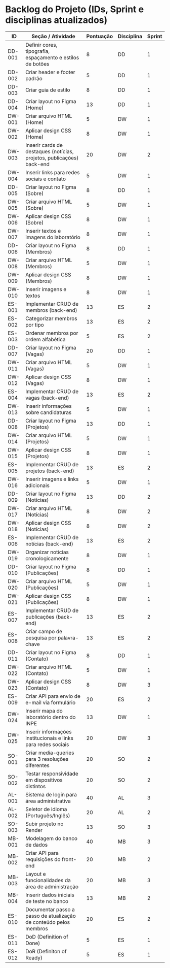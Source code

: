 # Backlog do Projeto (IDs, Sprint e disciplinas atualizados)

| ID     | Seção / Atividade | Pontuação | Disciplina | Sprint |
|--------|-------------------|-----------|------------|--------|
| DD-001 | Definir cores, tipografia, espaçamento e estilos de botões | 8  | DD | 1 |
| DD-002 | Criar header e footer padrão | 5  | DD | 1 |
| DD-003 | Criar guia de estilo | 8  | DD | 1 |
| DD-004 | Criar layout no Figma (Home) | 13 | DD | 1 |
| DW-001 | Criar arquivo HTML (Home) | 5  | DW | 1 |
| DW-002 | Aplicar design CSS (Home) | 8  | DW | 1 |
| DW-003 | Inserir cards de destaques (notícias, projetos, publicações) back-end | 20 | DW | 2 |
| DW-004 | Inserir links para redes sociais e contato | 5  | DW | 1 |
| DD-005 | Criar layout no Figma (Sobre) | 8  | DD | 1 |
| DW-005 | Criar arquivo HTML (Sobre) | 5  | DW | 1 |
| DW-006 | Aplicar design CSS (Sobre) | 8  | DW | 1 |
| DW-007 | Inserir textos e imagens do laboratório | 8  | DW | 1 |
| DD-006 | Criar layout no Figma (Membros) | 8  | DD | 1 |
| DW-008 | Criar arquivo HTML (Membros) | 5  | DW | 1 |
| DW-009 | Aplicar design CSS (Membros) | 8  | DW | 1 |
| DW-010 | Inserir imagens e textos | 8  | DW | 1 |
| ES-001 | Implementar CRUD de membros (back-end) | 13 | ES | 2 |
| ES-002 | Categorizar membros por tipo | 13 | ES | 2 |
| ES-003 | Ordenar membros por ordem alfabética | 5  | ES | 2 |
| DD-007 | Criar layout no Figma (Vagas) | 20 | DD | 1 |
| DW-011 | Criar arquivo HTML (Vagas) | 5  | DW | 1 |
| DW-012 | Aplicar design CSS (Vagas) | 8  | DW | 1 |
| ES-004 | Implementar CRUD de vagas (back-end) | 13 | ES | 2 |
| DW-013 | Inserir informações sobre candidaturas | 5  | DW | 1 |
| DD-008 | Criar layout no Figma (Projetos) | 13 | DD | 1 |
| DW-014 | Criar arquivo HTML (Projetos) | 5  | DW | 1 |
| DW-015 | Aplicar design CSS (Projetos) | 8  | DW | 1 |
| ES-005 | Implementar CRUD de projetos (back-end) | 13 | ES | 2 |
| DW-016 | Inserir imagens e links adicionais | 5  | DW | 1 |
| DD-009 | Criar layout no Figma (Notícias) | 13 | DD | 2 |
| DW-017 | Criar arquivo HTML (Notícias) | 8  | DW | 2 |
| DW-018 | Aplicar design CSS (Notícias) | 8  | DW | 2 |
| ES-006 | Implementar CRUD de notícias (back-end) | 13 | ES | 2 |
| DW-019 | Organizar notícias cronologicamente | 8  | DW | 1 |
| DD-010 | Criar layout no Figma (Publicações) | 8  | DD | 1 |
| DW-020 | Criar arquivo HTML (Publicações) | 5  | DW | 1 |
| DW-021 | Aplicar design CSS (Publicações) | 8  | DW | 1 |
| ES-007 | Implementar CRUD de publicações (back-end) | 13 | ES | 2 |
| ES-008 | Criar campo de pesquisa por palavra-chave | 13 | ES | 2 |
| DD-011 | Criar layout no Figma (Contato) | 8  | DD | 1 |
| DW-022 | Criar arquivo HTML (Contato) | 5  | DW | 1 |
| DW-023 | Aplicar design CSS (Contato) | 8  | DW | 3 |
| ES-009 | Criar API para envio de e-mail via formulário | 20 | ES | 2 |
| DW-024 | Inserir mapa do laboratório dentro do INPE | 13 | DW | 1 |
| DW-025 | Inserir informações institucionais e links para redes sociais | 20 | DW | 3 |
| SO-001 | Criar media-queries para 3 resoluções diferentes | 20 | SO | 2 |
| SO-002 | Testar responsividade em dispositivos distintos | 20 | SO | 2 |
| AL-001 | Sistema de login para área administrativa | 40 | AL | 3 |
| AL-002 | Seletor de idioma (Português/Inglês) | 20 | AL | 2 |
| SO-003 | Subir projeto no Render | 13 | SO | 3 |
| MB-001 | Modelagem do banco de dados | 40 | MB | 3 |
| MB-002 | Criar API para requisições do front-end | 20 | MB | 2 |
| MB-003 | Layout e funcionalidades da área de administração | 20 | MB | 3 |
| MB-004 | Inserir dados iniciais de teste no banco | 13 | MB | 2 |
| ES-010 | Documentar passo a passo de atualização de conteúdo pelos membros | 20 | ES | 2 |
| ES-011 | DoD (Definition of Done) | 5 | ES | 1 |
| ES-012 | DoR (Definiton of Ready) | 5 | ES | 1 |